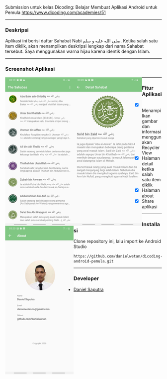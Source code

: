 Submission untuk kelas Dicoding: Belajar Membuat Aplikasi Android untuk Pemula
https://www.dicoding.com/academies/51

---

### Deskripsi

Aplikasi ini berisi daftar Sahabat Nabi صلى الله عليه و سلم.
Ketika salah satu item diklik, akan menampilkan deskripsi lengkap dari nama Sahabat tersebut.
Saya menggunakan warna hijau karena identik dengan Islam.

---

### Screenshot Aplikasi

<img 
src="https://raw.githubusercontent.com/danielwetan/dicoding-android-pemula/master/Screenshot%201.jpg"
  alt="Beranda"
  style="float: left;"
  width="220"/> <img 
src="https://raw.githubusercontent.com/danielwetan/dicoding-android-pemula/master/Screenshot%202.jpg"
alt="Detail Sahabat"
style="float: left;"
width="220"
/> <img 
src="https://raw.githubusercontent.com/danielwetan/dicoding-android-pemula/master/Screenshot%203.jpg"
alt="About"
style="float: left;"
width="220"
/>

---

### Fitur Aplikasi
- [x] Menampilkan gambar dan informasi menggunakan RecyclerView
- [x] Halaman detail ketika salah satu item diklik
- [x] Halaman about
- [x] Share aplikasi

---

### Installasi
Clone repository ini, lalu import ke Android Studio
```
https://github.com/danielwetan/dicoding-android-pemula.git
```

---

### Developer
* [Daniel Saputra](https://github.com/danielwetan)

